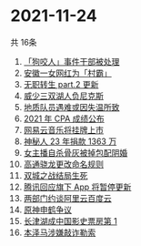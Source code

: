 # 2021-11-24
  共 16条

  <!-- BEGIN -->
  <!-- 最后更新时间:Wed Nov 24 2021 18:12:51 GMT+0000 (Coordinated Universal Time) -->
  1. [「狗咬人」事件干部被处理](https://www.zhihu.com/search?q=狗咬人)
1. [安徽一女网红为「村霸」](https://www.zhihu.com/search?q=村霸女网红)
1. [无职转生 part.2 更新](https://www.zhihu.com/search?q=无职转生)
1. [威少三双湖人负尼克斯](https://www.zhihu.com/search?q=湖人)
1. [地质队员遇难或因失温所致](https://www.zhihu.com/search?q=地质队员)
1. [2021 年 CPA 成绩公布](https://www.zhihu.com/search?q=CPA成绩)
1. [网易云音乐将挂牌上市](https://www.zhihu.com/search?q=网易云音乐)
1. [神秘人 23 年捐款 1363 万](https://www.zhihu.com/search?q=神秘人捐款)
1. [女主播自杀骨灰被掉包配阴婚](https://www.zhihu.com/search?q=女主播自杀)
1. [高通骁龙更改命名规则](https://www.zhihu.com/search?q=高通骁龙)
1. [双城之战结局生死](https://www.zhihu.com/search?q=双城之战)
1. [腾讯回应旗下 App 将暂停更新](https://www.zhihu.com/search?q=腾讯)
1. [两部门约谈阿里云百度云](https://www.zhihu.com/search?q=工信部约谈)
1. [原神申鹤争议](https://www.zhihu.com/search?q=原神)
1. [长津湖成中国影史票房第 1](https://www.zhihu.com/search?q=长津湖)
1. [本泽马涉嫌敲诈勒索](https://www.zhihu.com/search?q=本泽马)
  <!-- END -->
  